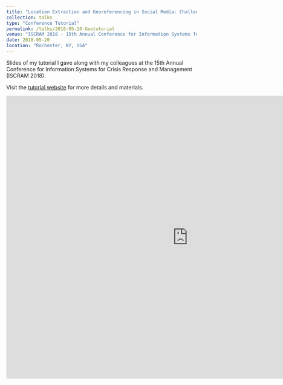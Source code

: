 ```yaml
---
title: "Location Extraction and Georeferencing in Social Media: Challenges, Techniques, and Applications"
collection: talks
type: "Conference Tutorial"
permalink: /talks/2018-05-20-Geotutorial
venue: "ISCRAM 2018 - 15th Annual Conference for Information Systems for Crisis Response and Management"
date: 2018-05-20
location: "Rochester, NY, USA"
---
```


Slides of my tutorial I gave along with my colleagues at the 15th Annual Conference for Information Systems for Crisis Response and Management (ISCRAM 2018).

Visit the [tutorial website](https://hussein.space/geotutorial/) for more details and materials.

<iframe src="https://docs.google.com/presentation/d/e/2PACX-1vT38WjLamxvnlBwuOc8IArh1b7yu4iR15rWtjro9Z8NYFgH4Rmyyf4h-AmZT52S7iDxn6w9wQfr7yw3/embed?start=false&loop=false&delayms=3000" frameborder="0" width="960" height="749" allowfullscreen="true" mozallowfullscreen="true" webkitallowfullscreen="true"></iframe>
